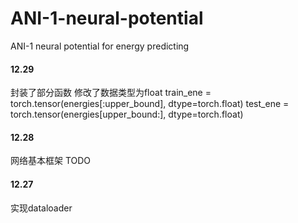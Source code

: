 # ANI-1-neural-potential
ANI-1 neural potential for energy predicting

#### 12.29
封装了部分函数
修改了数据类型为float
train_ene = torch.tensor(energies[:upper_bound], dtype=torch.float)
test_ene = torch.tensor(energies[upper_bound:], dtype=torch.float)

#### 12.28
网络基本框架
TODO

#### 12.27
实现dataloader
